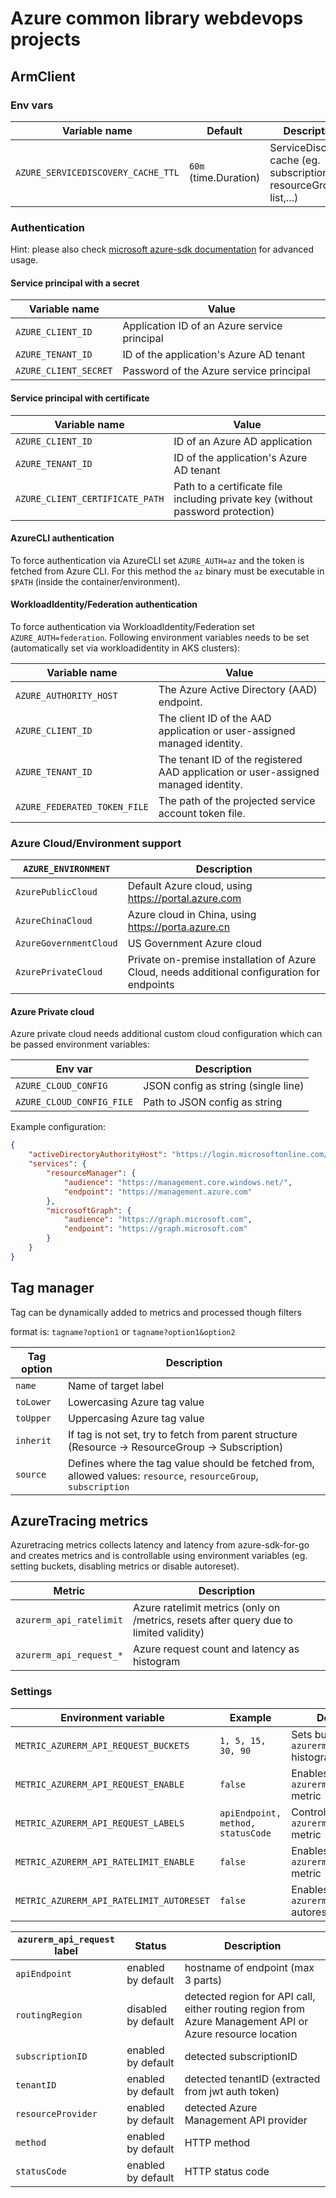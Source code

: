 # Azure common library webdevops projects

## ArmClient

### Env vars

| Variable name                      | Default               | Description                                                       |
|------------------------------------|-----------------------|-------------------------------------------------------------------|
| `AZURE_SERVICEDISCOVERY_CACHE_TTL` | `60m` (time.Duration) | ServiceDiscovery cache (eg. subscription, resourceGroup list,...) |

### Authentication

Hint: please also check [microsoft azure-sdk documentation](https://docs.microsoft.com/en-us/azure/developer/go/azure-sdk-authentication) for advanced usage.

#### Service principal with a secret

| Variable name          | Value                                        |
|------------------------|----------------------------------------------|
| `AZURE_CLIENT_ID`      | Application ID of an Azure service principal |
| `AZURE_TENANT_ID`      | ID of the application's Azure AD tenant      |
| `AZURE_CLIENT_SECRET`  | Password of the Azure service principal      |

#### Service principal with certificate

| Variable name                   | Value                                                                           |
|---------------------------------|---------------------------------------------------------------------------------|
| `AZURE_CLIENT_ID`               | ID of an Azure AD application                                                   |
| `AZURE_TENANT_ID`               | ID of the application's Azure AD tenant                                         |
| `AZURE_CLIENT_CERTIFICATE_PATH` | Path to a certificate file including private key (without password protection)  |

#### AzureCLI authentication

To force authentication via AzureCLI set `AZURE_AUTH=az` and the token is fetched from Azure CLI.
For this method the `az` binary must be executable in `$PATH` (inside the container/environment).

#### WorkloadIdentity/Federation authentication

To force authentication via WorkloadIdentity/Federation set `AZURE_AUTH=federation`.
Following environment variables needs to be set (automatically set via workloadidentity in AKS clusters):

| Variable name                  | Value                                                                              |
|--------------------------------|------------------------------------------------------------------------------------|
| `AZURE_AUTHORITY_HOST`         | The Azure Active Directory (AAD) endpoint.                                         |
| `AZURE_CLIENT_ID`              | The client ID of the AAD application or user-assigned managed identity.            |
| `AZURE_TENANT_ID`              | The tenant ID of the registered AAD application or user-assigned managed identity. |
| `AZURE_FEDERATED_TOKEN_FILE`   | The path of the projected service account token file.                              |

### Azure Cloud/Environment support

| `AZURE_ENVIRONMENT`    | Description                                                                                  |
|------------------------|----------------------------------------------------------------------------------------------|
| `AzurePublicCloud`     | Default Azure cloud, using https://portal.azure.com                                          |
| `AzureChinaCloud`      | Azure cloud in China, using https://porta.azure.cn                                           |
| `AzureGovernmentCloud` | US Government Azure cloud                                                                    |
| `AzurePrivateCloud`    | Private on-premise installation of Azure Cloud, needs additional configuration for endpoints |

#### Azure Private cloud

Azure private cloud needs additional custom cloud configuration which can be passed environment variables:

| Env var                   | Description                          |
|---------------------------|--------------------------------------|
| `AZURE_CLOUD_CONFIG`      | JSON config as string (single line)  |
| `AZURE_CLOUD_CONFIG_FILE` | Path to JSON config as string        |

Example configuration:
```json
{
    "activeDirectoryAuthorityHost": "https://login.microsoftonline.com/",
    "services": {
        "resourceManager": {
            "audience": "https://management.core.windows.net/",
            "endpoint": "https://management.azure.com"
        },
        "microsoftGraph": {
            "audience": "https://graph.microsoft.com",
            "endpoint": "https://graph.microsoft.com"
        }
    }
}
```

## Tag manager

Tag can be dynamically added to metrics and processed though filters

format is: `tagname?option1` or `tagname?option1&option2`

| Tag option | Description                                                                                                     |
|------------|-----------------------------------------------------------------------------------------------------------------|
| `name`     | Name of target label                                                                                            |
| `toLower`  | Lowercasing Azure tag value                                                                                     |
| `toUpper`  | Uppercasing Azure tag value                                                                                     |
| `inherit`  | If tag is not set, try to fetch from parent structure (Resource -> ResourceGroup -> Subscription)               |
| `source`   | Defines where the tag value should be fetched from, allowed values: `resource`, `resourceGroup`, `subscription` |

## AzureTracing metrics

Azuretracing metrics collects latency and latency from azure-sdk-for-go and creates metrics and is controllable using
environment variables (eg. setting buckets, disabling metrics or disable autoreset).

| Metric                                   | Description                                                                            |
|------------------------------------------|----------------------------------------------------------------------------------------|
| `azurerm_api_ratelimit`                  | Azure ratelimit metrics (only on /metrics, resets after query due to limited validity) |
| `azurerm_api_request_*`                  | Azure request count and latency as histogram                                           |

### Settings

| Environment variable                     | Example                           | Description                                                    |
|------------------------------------------|-----------------------------------|----------------------------------------------------------------|
| `METRIC_AZURERM_API_REQUEST_BUCKETS`     | `1, 5, 15, 30, 90`                | Sets buckets for `azurerm_api_request` histogram metric        |
| `METRIC_AZURERM_API_REQUEST_ENABLE`      | `false`                           | Enables/disables `azurerm_api_request_*` metric                |
| `METRIC_AZURERM_API_REQUEST_LABELS`      | `apiEndpoint, method, statusCode` | Controls labels of `azurerm_api_request_*` metric              |
| `METRIC_AZURERM_API_RATELIMIT_ENABLE`    | `false`                           | Enables/disables `azurerm_api_ratelimit` metric                |
| `METRIC_AZURERM_API_RATELIMIT_AUTORESET` | `false`                           | Enables/disables `azurerm_api_ratelimit` autoreset after fetch |


| `azurerm_api_request` label | Status              | Description                                                                                              |
|-----------------------------|---------------------|----------------------------------------------------------------------------------------------------------|
| `apiEndpoint`               | enabled by default  | hostname of endpoint (max 3 parts)                                                                       |
| `routingRegion`             | disabled by default | detected region for API call, either routing region from Azure Management API or Azure resource location |
| `subscriptionID`            | enabled by default  | detected subscriptionID                                                                                  |
| `tenantID`                  | enabled by default  | detected tenantID (extracted from jwt auth token)                                                        |
| `resourceProvider`          | enabled by default  | detected Azure Management API provider                                                                   |
| `method`                    | enabled by default  | HTTP method                                                                                              |
| `statusCode`                | enabled by default  | HTTP status code                                                                                         |
